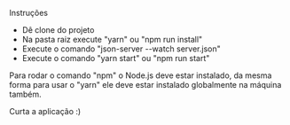 Instruções

- Dê clone do projeto
- Na pasta raiz execute "yarn" ou "npm run install"
- Execute o comando "json-server --watch server.json"
- Execute o comando "yarn start" ou "npm run start"

Para rodar o comando "npm" o Node.js deve estar instalado, da mesma forma para usar o "yarn" ele deve estar instalado globalmente na máquina também.

Curta a aplicação :)
